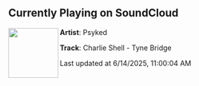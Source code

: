 ## Currently Playing on SoundCloud

[<img align="left" width="100" src="https://i1.sndcdn.com/artworks-6L4FDApNzReHtzz4-cN9tnA-t500x500.jpg">](https://soundcloud.com/psykeduk/charlie-shell-tyne-bridge)

**Artist**: Psyked 

**Track**: Charlie Shell - Tyne Bridge

Last updated at 6/14/2025, 11:00:04 AM
